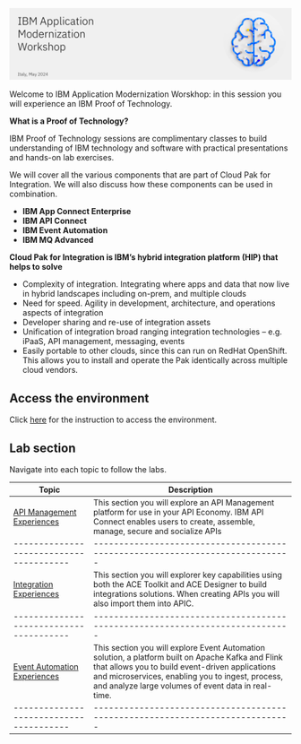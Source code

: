 ![](images\banner_ws.png)

Welcome to IBM Application Modernization Worskhop: in this session you will experience an IBM Proof of Technology.

**What is a Proof of Technology?**

IBM Proof of Technology sessions are complimentary classes to build
understanding of IBM technology and software with practical
presentations and hands-on lab exercises. 

We will cover all the various components that are part of Cloud Pak for Integration. We will also discuss how these components can be used in combination.

*  **IBM App Connect Enterprise**
*  **IBM API Connect**
*  **IBM Event Automation**
*  **IBM MQ Advanced**


**Cloud Pak for Integration is IBM’s hybrid integration platform (HIP) that helps to solve**
- Complexity of integration. Integrating where apps and data that now live in hybrid landscapes including on-prem, and multiple clouds
- Need for speed. Agility in development, architecture, and operations aspects of integration
- Developer sharing and re-use of integration assets
- Unification of integration broad ranging integration technologies – e.g. iPaaS, API management, messaging, events
- Easily portable to other clouds, since this can run on RedHat OpenShift. This allows you to install and operate the Pak identically across multiple cloud vendors.  

## Access the environment 
Click [here](access-env.md) for the instruction to access the environment.

## Lab section
Navigate into each topic to follow the labs.


|  Topic                                | Description                                                                
|---------------------------------------|-----------------------------------------------------------------------------|
| [API Management Experiences](APIC-labs/ReadMe.md)          | This section you will explore an API Management platform for use in your API Economy. IBM API Connect enables users to create, assemble, manage, secure and socialize APIs  
|---------------------------------------|-----------------------------------------------------------------------------|   
| [Integration Experiences](Integration/index.md)         | This section you will explorer key capabilities using both the ACE Toolkit and ACE Designer to build integrations solutions.  When creating APIs you will also import them into APIC.
|---------------------------------------|-----------------------------------------------------------------------------|     
| [Event Automation Experiences](https://ibm.github.io/event-automation/tutorials/)          | This section you will explore Event Automation solution, a platform built on Apache Kafka and Flink that allows you to build event-driven applications and microservices, enabling you to ingest, process, and analyze large volumes of event data in real-time.
|---------------------------------------|-----------------------------------------------------------------------------|



<!--- <[ACE Toolkit Labs](ACE-toolkit-labs/index.md) > -->
<!--- <[Event Endpoint Labs](Event_EndPoint/index.md) > -->
<!--- <[Aspera Labs](Aspera/index.md) > -->
